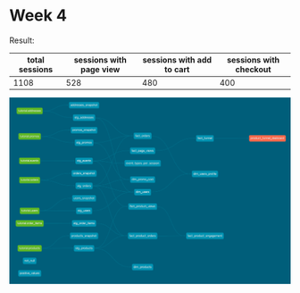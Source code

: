 # Week 4

Result:

| total sessions | sessions with page view | sessions with add to cart | sessions with checkout |
|----------------|----------------|----------------|----------------|
| 1108 | 528 | 480 | 400 |

![Week 4 DAG](/greenery/images/week4_dag.png)

